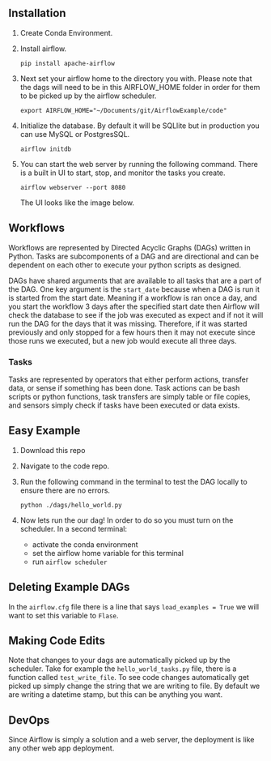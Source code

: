 ## Installation

1. Create Conda Environment.

1. Install airflow.
    ```
    pip install apache-airflow
    ```

1. Next set your airflow home to the directory you with. Please note that the dags will need to be in this AIRFLOW_HOME folder in order for them to be picked up by the airflow scheduler.  
    ```
    export AIRFLOW_HOME="~/Documents/git/AirflowExample/code"
    ```

1. Initialize the database. By default it will be SQLlite but in production you can use MySQL or PostgresSQL.
    ```
    airflow initdb
    ```

1. You can start the web server by running the following command. There is a built in UI to start, stop, and monitor the tasks you create. 
    ```
    airflow webserver --port 8080
    ```
    The UI looks like the image below. 


## Workflows

Workflows are represented by Directed Acyclic Graphs (DAGs) written in Python. Tasks are subcomponents of a DAG and are directional and can be dependent on each other to execute your python scripts as designed. 


DAGs have shared arguments that are available to all tasks that are a part of the DAG. One key argument is the `start_date` because when a DAG is run it is started from the start date. Meaning if a workflow is ran once a day, and you start the workflow 3 days after the specified start date then Airflow will check the database to see if the job was executed as expect and if not it will run the DAG for the days that it was missing. Therefore, if it was started previously and only stopped for a few hours then it may not execute since those runs we executed, but a new job would execute all three days. 

### Tasks 
Tasks are represented by operators that either perform actions, transfer data, or sense if something has been done. Task actions can be bash scripts or python functions, task transfers are simply table or file copies, and sensors simply check if tasks have been executed or data exists.


## Easy Example

1. Download this repo 

1. Navigate to the code repo.

1. Run the following command in the terminal to test the DAG locally to ensure there are no errors.
    ```
    python ./dags/hello_world.py
    ```
1. Now lets run the our dag! In order to do so you must turn on the scheduler. In a second terminal:
    - activate the conda environment
    - set the airflow home variable for this terminal 
    - run `airflow scheduler`




## Deleting Example DAGs
In the `airflow.cfg` file there is a line that says `load_examples = True` we will want to set this variable to `Flase`.  


## Making Code Edits

Note that changes to your dags are automatically picked up by the scheduler. Take for example the `hello_world_tasks.py` file, there is a function called `test_write_file`. To see code changes automatically get picked up simply change the string that we are writing to file. By default we are writing a datetime stamp, but this can be anything you want.  

## DevOps
Since Airflow is simply a solution and a web server, the deployment is like any other web app deployment. 

